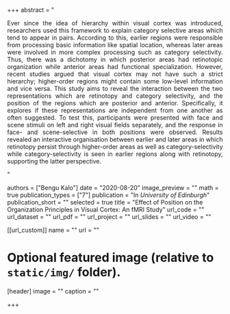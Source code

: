 +++
abstract = " <p align="justify"> Ever since the idea of hierarchy within visual cortex was introduced, researchers used this framework to explain category selective areas which tend to appear in pairs. According to this, earlier regions were responsible from processing basic information like spatial location, whereas later areas were involved in more complex processing such as category selectivity. Thus, there was a dichotomy in which posterior areas had retinotopic organization while anterior areas had functional specialization. However, recent studies argued that visual cortex may not have such a strict hierarchy; higher-order regions might contain some low-level information and vice versa. This study aims to reveal the interaction between the two representations which are retinotopy and category selectivity, and the position of the regions which are posterior and anterior. Specifically, it explores if these representations are independent from one another as often suggested. To test this, participants were presented with face and scene stimuli on left and right visual fields separately, and the response in face- and scene-selective in both positions were observed. Results revealed an interactive organisation between earlier and later areas in which retinotopy persist through higher-order areas as well as category-selectivity while category-selectivity is seen in earlier regions along with retinotopy, supporting the latter perspective. </p>"

authors = ["Bengu Kalo"]
date = "2020-08-20"
image_preview = ""
math = true
publication_types = ["7"]
publication = "In *University of Edinburgh*"
publication_short = ""
selected = true
title = "Effect of Position on the Organization Principles in Visual Cortex: An fMRI Study"
url_code = ""
url_dataset = ""
url_pdf = ""
url_project = ""
url_slides = ""
url_video = ""

[[url_custom]]
name = ""
url = ""

# Optional featured image (relative to `static/img/` folder).
[header]
image = ""
caption = ""

+++
